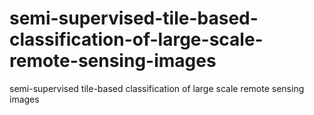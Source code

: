 # semi-supervised-tile-based-classification-of-large-scale-remote-sensing-images
semi-supervised tile-based classification of large scale remote sensing images
